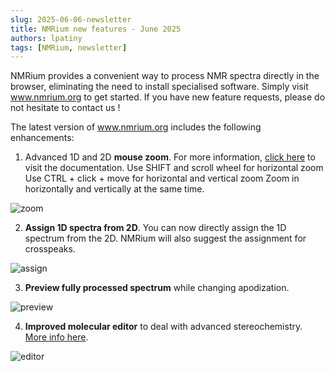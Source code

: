 ```yaml
---
slug: 2025-06-06-newsletter
title: NMRium new features - June 2025
authors: lpatiny
tags: [NMRium, newsletter]
---
```


NMRium provides a convenient way to process NMR spectra directly in the browser, eliminating the need to install specialised software. Simply visit www.nmrium.org to get started. If you have new feature requests, please do not hesitate to contact us !

The latest version of www.nmrium.org includes the following enhancements:

1. Advanced 1D and 2D **mouse zoom**.
   For more information, [click here](/help/zoom-and-scale) to visit the documentation.
   Use SHIFT and scroll wheel for horizontal zoom
   Use CTRL + click + move for horizontal and vertical zoom
   Zoom in horizontally and vertically at the same time.

![zoom](/newsletters/2025/june/zoom.gif)

2. **Assign 1D spectra from 2D**. You can now directly assign the 1D spectrum from the 2D. NMRium will also suggest the assignment for crosspeaks.

![assign](/newsletters/2025/june/assign.gif)

3. **Preview fully processed spectrum** while changing apodization.

![preview](/newsletters/2025/june/preview.gif)

4. **Improved molecular editor** to deal with advanced stereochemistry. [More info here](/ocl/stereochemistry).

![editor](/newsletters/2025/june/editor.gif)
